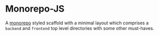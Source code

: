 # Monorepo-JS

A [monorepo](https://en.wikipedia.org/wiki/Monorepo) styled scaffold with a minimal layout
which comprises a `backend` and `frontend` top level directories with some other must-haves.

